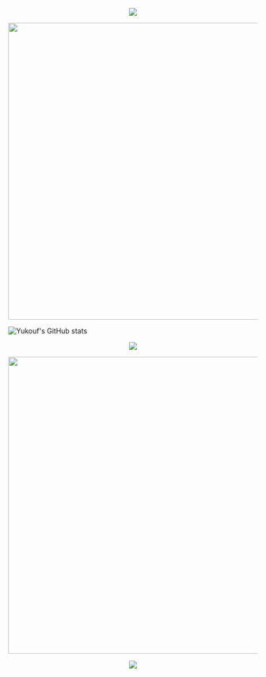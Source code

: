 <p align="center">
  <img src="https://capsule-render.vercel.app/api?type=waving&color=gradient&text=&height=100&section=header"/>
</p>


<p align="center">
  <img src="https://media.giphy.com/media/l3vR0GCVk2iHrW8Ew/giphy.gif" width="600"/>
</p>



  ![Yukouf's GitHub stats](https://github-readme-stats.vercel.app/api?username=Yukouf&show_icons=true&theme=radical&bg_color=0d1117&title_color=ff00ff&icon_color=00ffff&text_color=ffffff)

  <p align="center">
  <img src="https://skillicons.dev/icons?i=python,js,flask,html,css,linux,kali,docker&theme=dark" />
</p>

<p align="center">
  <img src="https://media.giphy.com/media/l3vR0GCVk2iHrW8Ew/giphy.gif" width="600"/>
</p>


  
<p align="center">
  <img src="https://capsule-render.vercel.app/api?type=waving&color=gradient&height=100&section=footer"/>
</p>
